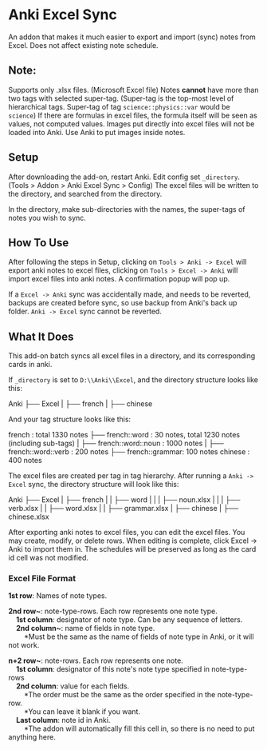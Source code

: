# Anki Excel Sync

An addon that makes it much easier to export and import (sync) notes from Excel. Does not affect existing note schedule.

## Note:
Supports only .xlsx files. (Microsoft Excel file)
Notes **cannot** have more than two tags with selected super-tag. (Super-tag is the top-most level of hierarchical tags. Super-tag of tag `science::physics::var` would be `science`)
If there are formulas in excel files, the formula itself will be seen as values, not computed values.
Images put directly into excel files will not be loaded into Anki. Use Anki to put images inside notes.

## Setup

After downloading the add-on, restart Anki. Edit config set `_directory`. (Tools > Addon > Anki Excel Sync > Config) The excel files will be written to the directory, and searched from the directory.

In the directory, make sub-directories with the names, the super-tags of notes you wish to sync.

## How To Use

After following the steps in Setup, clicking on `Tools > Anki -> Excel` will export anki notes to excel files, clicking on `Tools > Excel -> Anki` will import excel files into anki notes. A confirmation popup will pop up. 

If a `Excel -> Anki` sync was accidentally made, and needs to be reverted, backups are created before sync, so use backup from Anki's back up folder. `Anki -> Excel` sync cannot be reverted.

## What It Does
This add-on batch syncs all excel files in a directory, and its corresponding cards in anki.

If  `_directory` is set to `D:\\Anki\\Excel`, and the directory structure looks like this:

Anki
├── Excel
|   ├── french
|   ├── chinese

And your tag structure looks like this:

french : total 1330 notes
├── french::word : 30 notes, total 1230 notes (including sub-tags)
|   ├── french::word::noun : 1000 notes
|   ├── french::word::verb : 200 notes
├── french::grammar: 100 notes
chinese : 400 notes

The excel files are created per tag in tag hierarchy. After running a `Anki -> Excel` sync, the directory structure will look like this:

Anki
├── Excel
|   ├── french
|   |   ├── word
|   |   |   ├── noun.xlsx
|   |   |   ├── verb.xlsx
|   |   ├── word.xlsx
|   |   ├── grammar.xlsx
|   ├── chinese
|   ├── chinese.xlsx

After exporting anki notes to excel files, you can edit the excel files. You may create, modify, or delete rows. When editing is complete, click Excel -> Anki to import them in. The schedules will be preserved as long as the card id cell was not modified. 

### Excel File Format
**1st row**: Names of note types.

**2nd row~**: note-type-rows. Each row represents one note type.<br>
&nbsp; &nbsp; **1st column**: designator of note type. Can be any sequence of letters.<br>
&nbsp; &nbsp; **2nd column~**: name of fields in note type. <br>
&nbsp; &nbsp; &nbsp; &nbsp; *Must be the same as the name of fields of note type in Anki, or it will not work.<br>

**n+2 row~**: note-rows. Each row represents one note.<br>
&nbsp; &nbsp; **1st column**: designator of this note's note type specified in note-type-rows<br>
&nbsp; &nbsp; **2nd column**: value for each fields. <br>
&nbsp; &nbsp; &nbsp; &nbsp; *The order must be the same as the order specified in the note-type-row. <br>
&nbsp; &nbsp; &nbsp; &nbsp; *You can leave it blank if you want.<br>
&nbsp; &nbsp; **Last column**: note id in Anki. <br>
&nbsp; &nbsp; &nbsp; &nbsp; *The addon will automatically fill this cell in, so there is no need to put anything here.<br>
